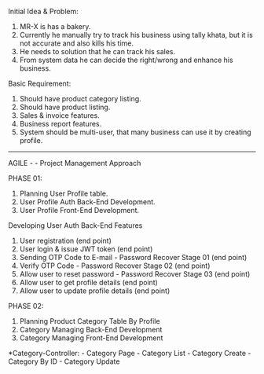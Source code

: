 Initial Idea & Problem:
 01. MR-X is has a bakery.
 02. Currently he manually try to track his business using tally khata, but it is not
     accurate and also kills his time.
 03. He needs to solution that he can track his sales.
 04. From system data he can decide the right/wrong and enhance his business.

Basic Requirement:
 01. Should have product category listing.
 02. Should have product listing.
 03. Sales & invoice features.
 04. Business report features.
 05. System should be multi-user, that many business can use it by creating profile.

 _______________________________________________________________________________________

AGILE - - Project Management Approach

PHASE 01:
 01. Planning User Profile table.
 02. User Profile Auth Back-End Development.
 03. User Profile Front-End Development.

 Developing User Auth Back-End Features
  01. User registration (end point)
  02. User login & issue JWT token (end point)
  03. Sending OTP Code to E-mail - Password Recover Stage 01 (end point)
  04. Verify OTP Code - Password Recover Stage 02 (end point)
  05. Allow user to reset password - Password Recover Stage 03 (end point)
  06. Allow user to get profile details (end point)
  07. Allow user to update profile details (end point)


PHASE 02:
  01. Planning Product Category Table By Profile
  02. Category Managing Back-End Development
  03. Category Managing Front-End Development  


  *Category-Controller:
    - Category Page
    - Category List
    - Category Create
    - Category By ID
    - Category Update